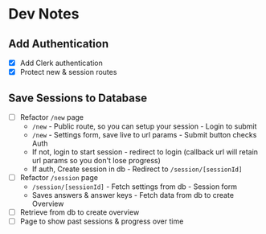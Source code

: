 # Dev Notes

## Add Authentication

- [x] Add Clerk authentication
- [x] Protect new & session routes

## Save Sessions to Database

- [ ] Refactor `/new` page
  -  `/new` - Public route, so you can setup your session - Login to submit
  -  `/new` - Settings form, save live to url params - Submit button checks Auth
    - If not, login to start session - redirect to login (callback url will retain url params so you don't lose progress)
    - If auth, Create session in db - Redirect to `/session/[sessionId]`
- [ ] Refactor `/session` page
  -  `/session/[sessionId]` - Fetch settings from db - Session form
  -  Saves answers & answer keys - Fetch data from db to create Overview
- [ ] Retrieve from db to create overview
- [ ] Page to show past sessions & progress over time
